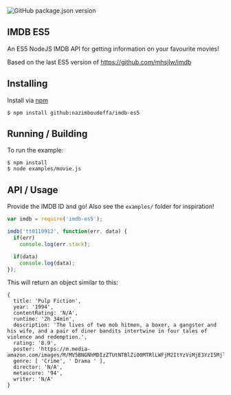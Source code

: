 ![GitHub package.json version](https://img.shields.io/github/package-json/v/nazimboudeffa/imdb-es5)

IMDB ES5
---

An ES5 NodeJS IMDB API for getting information on your favourite movies!

Based on the last ES5 version of https://github.com/mhsjlw/imdb

## Installing

Install via [npm](https://npmjs.com)

    $ npm install github:nazimboudeffa/imdb-es5

## Running / Building

To run the example:

    $ npm install
    $ node examples/movie.js

## API / Usage

Provide the IMDB ID and go! Also see the `examples/` folder for inspiration!

```javascript
var imdb = require('imdb-es5');

imdb('tt0110912', function(err, data) {
  if(err)
    console.log(err.stack);

  if(data)
    console.log(data);
});
```

This will return an object similar to this:

```
{
  title: 'Pulp Fiction',
  year: '1994',
  contentRating: 'N/A',
  runtime: '2h 34min',
  description: 'The lives of two mob hitmen, a boxer, a gangster and his wife, and a pair of diner bandits intertwine in four tales of violence and redemption.',
  rating: '8.9',
  poster: 'https://m.media-amazon.com/images/M/MV5BNGNhMDIzZTUtNTBlZi00MTRlLWFjM2ItYzViMjE3YzI5MjljXkEyXkFqcGdeQXVyNzkwMjQ5NzM@._V1_UY268_CR1,0,182,268_AL_.jpg',
  genre: [ 'Crime', ' Drama ' ],
  director: 'N/A',
  metascore: '94',
  writer: 'N/A'
}
```
